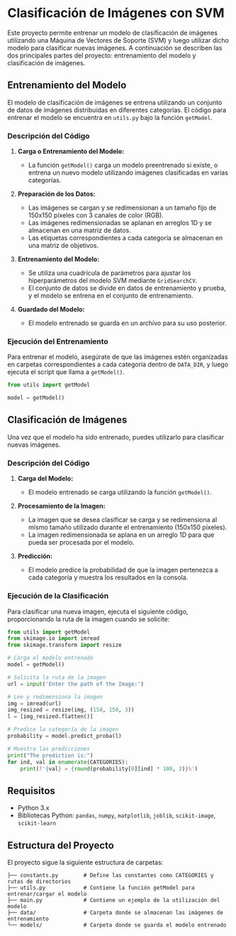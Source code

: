 # Clasificación de Imágenes con SVM

Este proyecto permite entrenar un modelo de clasificación de imágenes utilizando una Máquina de Vectores de Soporte (SVM) y luego utilizar dicho modelo para clasificar nuevas imágenes. A continuación se describen las dos principales partes del proyecto: entrenamiento del modelo y clasificación de imágenes.

## Entrenamiento del Modelo

El modelo de clasificación de imágenes se entrena utilizando un conjunto de datos de imágenes distribuidas en diferentes categorías. El código para entrenar el modelo se encuentra en `utils.py` bajo la función `getModel`.

### Descripción del Código

1. **Carga o Entrenamiento del Modelo:**

   - La función `getModel()` carga un modelo preentrenado si existe, o entrena un nuevo modelo utilizando imágenes clasificadas en varias categorías.

2. **Preparación de los Datos:**

   - Las imágenes se cargan y se redimensionan a un tamaño fijo de 150x150 píxeles con 3 canales de color (RGB).
   - Las imágenes redimensionadas se aplanan en arreglos 1D y se almacenan en una matriz de datos.
   - Las etiquetas correspondientes a cada categoría se almacenan en una matriz de objetivos.

3. **Entrenamiento del Modelo:**

   - Se utiliza una cuadrícula de parámetros para ajustar los hiperparámetros del modelo SVM mediante `GridSearchCV`.
   - El conjunto de datos se divide en datos de entrenamiento y prueba, y el modelo se entrena en el conjunto de entrenamiento.

4. **Guardado del Modelo:**
   - El modelo entrenado se guarda en un archivo para su uso posterior.

### Ejecución del Entrenamiento

Para entrenar el modelo, asegúrate de que las imágenes estén organizadas en carpetas correspondientes a cada categoría dentro de `DATA_DIR`, y luego ejecuta el script que llama a `getModel()`.

```python
from utils import getModel

model = getModel()
```

## Clasificación de Imágenes

Una vez que el modelo ha sido entrenado, puedes utilizarlo para clasificar nuevas imágenes.

### Descripción del Código

1. **Carga del Modelo:**

   - El modelo entrenado se carga utilizando la función `getModel()`.

2. **Procesamiento de la Imagen:**

   - La imagen que se desea clasificar se carga y se redimensiona al mismo tamaño utilizado durante el entrenamiento (150x150 píxeles).
   - La imagen redimensionada se aplana en un arreglo 1D para que pueda ser procesada por el modelo.

3. **Predicción:**
   - El modelo predice la probabilidad de que la imagen pertenezca a cada categoría y muestra los resultados en la consola.

### Ejecución de la Clasificación

Para clasificar una nueva imagen, ejecuta el siguiente código, proporcionando la ruta de la imagen cuando se solicite:

```python
from utils import getModel
from skimage.io import imread
from skimage.transform import resize

# Carga el modelo entrenado
model = getModel()

# Solicita la ruta de la imagen
url = input('Enter the path of the Image:')

# Lee y redimensiona la imagen
img = imread(url)
img_resized = resize(img, (150, 150, 3))
l = [img_resized.flatten()]

# Predice la categoría de la imagen
probability = model.predict_proba(l)

# Muestra las predicciones
print("The prediction is:")
for ind, val in enumerate(CATEGORIES):
    print(f'{val} = {round(probability[0][ind] * 100, 2)}%')
```

## Requisitos

- Python 3.x
- Bibliotecas Python: `pandas`, `numpy`, `matplotlib`, `joblib`, `scikit-image`, `scikit-learn`

## Estructura del Proyecto

El proyecto sigue la siguiente estructura de carpetas:

```
├── constants.py        # Define las constantes como CATEGORIES y rutas de directorios
├── utils.py            # Contiene la función getModel para entrenar/cargar el modelo
├── main.py             # Contiene un ejemplo de la utilización del modelo
├── data/               # Carpeta donde se almacenan las imágenes de entrenamiento
└── models/             # Carpeta donde se guarda el modelo entrenado
```
